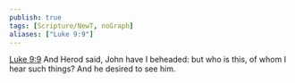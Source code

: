 ```yaml
---
publish: true
tags: [Scripture/NewT, noGraph]
aliases: ["Luke 9:9"]
---
```

[Luke 9:9](https://churchofjesuschrist.org/study/scriptures/nt/luke/9?lang=eng&id=p9#p9) And Herod said, John have I beheaded: but who is this, of whom I hear such things? And he desired to see him.

